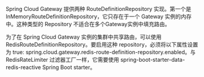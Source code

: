 Spring Cloud Gateway 提供两种 RouteDefinitionRepository 实现。第一个是 InMemoryRouteDefinitionRepository，它只存在于一个 Gateway 实例的内存中。这种类型的 Repository 不适合在多个Gateway实例中填充路由。

为了在 Spring Cloud Gateway 实例的集群中共享路由，可以使用 RedisRouteDefinitionRepository。要启用这种 repository，必须将以下属性设置为 true: spring.cloud.gateway.redis-route-definition-repository.enabled。与 RedisRateLimiter 过滤器工厂一样，它需要使用 spring-boot-starter-data-redis-reactive Spring Boot starter。

